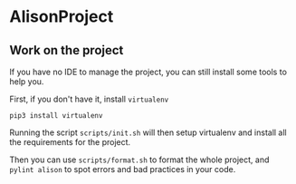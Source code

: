 # AlisonProject

## Work on the project

If you have no IDE to manage the project, you can still install some tools to help you.

First, if you don't have it, install `virtualenv`

```
pip3 install virtualenv
```

Running the script `scripts/init.sh` will then setup virtualenv and install all the requirements for the project.

Then you can use `scripts/format.sh` to format the whole project, and `pylint alison` to spot errors and bad practices in your code.

